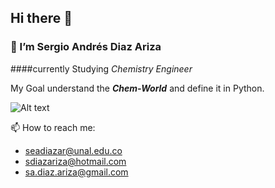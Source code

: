 ## Hi there 👋
### 🌱 I’m Sergio Andrés Diaz Ariza
####currently Studying _Chemistry_ _Engineer_ 

My Goal understand the **_Chem-World_** and define it in Python.

![Alt text](https://gph.is/g/Z5A5oDZ)

📫 How to reach me: 
* seadiazar@unal.edu.co
* sdiazariza@hotmail.com
* sa.diaz.ariza@gmail.com


<!--
**Daz-Riza-Seriog/Daz-Riza-Seriog** is a ✨ _special_ ✨ repository because its `README.md` (this file) appears on your GitHub profile.

Here are some ideas to get you started:

- 🔭 I’m currently working on ...
- 🌱 I’m currently learning ...
- 👯 I’m looking to collaborate on ...
- 🤔 I’m looking for help with ...
- 💬 Ask me about ...
- 📫 How to reach me: ...
- 😄 Pronouns: ...
- ⚡ Fun fact: ...
-->
